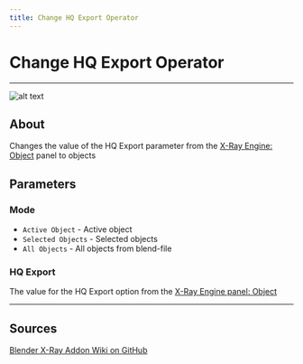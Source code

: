 ```yaml
---
title: Change HQ Export Operator
---
```


# Change HQ Export Operator

___

![alt text](assets/images/operator-change-hq-export.png)

## About

Changes the value of the HQ Export parameter from the [X-Ray Engine: Object](../addon-panels/panel-object.md) panel to objects

## Parameters

### Mode

- `Active Object` - Active object
- `Selected Objects` - Selected objects
- `All Objects` - All objects from blend-file

### HQ Export

The value for the HQ Export option from the [X-Ray Engine panel: Object](../addon-panels/panel-object.md)

___

## Sources

[Blender X-Ray Addon Wiki on GitHub](https://github.com/PavelBlend/blender-xray/wiki/Panel-Props-Tools#change-hq-export)
